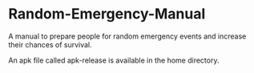 # Random-Emergency-Manual
A manual to prepare people for random emergency events and increase their chances of survival.

An apk file called apk-release is available in the home directory.
